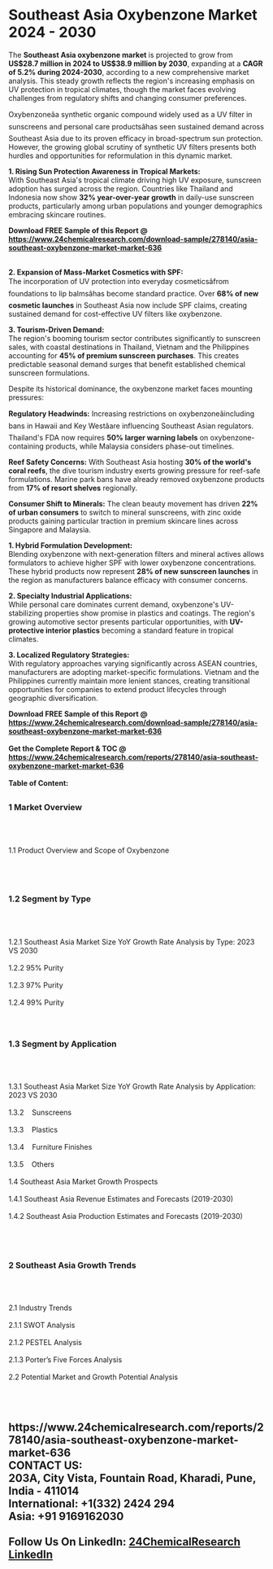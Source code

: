 <h1>Southeast Asia Oxybenzone Market 2024 - 2030</h1><p>The <strong>Southeast Asia oxybenzone market</strong> is projected to grow from <strong>US$28.7 million in 2024 to US$38.9 million by 2030</strong>, expanding at a <strong>CAGR of 5.2% during 2024-2030</strong>, according to a new comprehensive market analysis. This steady growth reflects the region's increasing emphasis on UV protection in tropical climates, though the market faces evolving challenges from regulatory shifts and changing consumer preferences.</p><p>Oxybenzoneâa synthetic organic compound widely used as a UV filter in sunscreens and personal care productsâhas seen sustained demand across Southeast Asia due to its proven efficacy in broad-spectrum sun protection. However, the growing global scrutiny of synthetic UV filters presents both hurdles and opportunities for reformulation in this dynamic market.</p><p><strong>1. Rising Sun Protection Awareness in Tropical Markets:</strong><br>
With Southeast Asia's tropical climate driving high UV exposure, sunscreen adoption has surged across the region. Countries like Thailand and Indonesia now show <strong>32% year-over-year growth</strong> in daily-use sunscreen products, particularly among urban populations and younger demographics embracing skincare routines.</p><div><b>Download FREE Sample of this Report @ 
            <a href="https://www.24chemicalresearch.com/download-sample/278140/asia-southeast-oxybenzone-market-market-636">
            https://www.24chemicalresearch.com/download-sample/278140/asia-southeast-oxybenzone-market-market-636</a></b></div><br><p><strong>2. Expansion of Mass-Market Cosmetics with SPF:</strong><br>
The incorporation of UV protection into everyday cosmeticsâfrom foundations to lip balmsâhas become standard practice. Over <strong>68% of new cosmetic launches</strong> in Southeast Asia now include SPF claims, creating sustained demand for cost-effective UV filters like oxybenzone.</p><p><strong>3. Tourism-Driven Demand:</strong><br>
The region's booming tourism sector contributes significantly to sunscreen sales, with coastal destinations in Thailand, Vietnam and the Philippines accounting for <strong>45% of premium sunscreen purchases</strong>. This creates predictable seasonal demand surges that benefit established chemical sunscreen formulations.</p><p>Despite its historical dominance, the oxybenzone market faces mounting pressures:</p><p><strong>Regulatory Headwinds:</strong> Increasing restrictions on oxybenzoneâincluding bans in Hawaii and Key Westâare influencing Southeast Asian regulators. Thailand's FDA now requires <strong>50% larger warning labels</strong> on oxybenzone-containing products, while Malaysia considers phase-out timelines.</p><p><strong>Reef Safety Concerns:</strong> With Southeast Asia hosting <strong>30% of the world's coral reefs</strong>, the dive tourism industry exerts growing pressure for reef-safe formulations. Marine park bans have already removed oxybenzone products from <strong>17% of resort shelves</strong> regionally.</p><p><strong>Consumer Shift to Minerals:</strong> The clean beauty movement has driven <strong>22% of urban consumers</strong> to switch to mineral sunscreens, with zinc oxide products gaining particular traction in premium skincare lines across Singapore and Malaysia.</p><p><strong>1. Hybrid Formulation Development:</strong><br>
Blending oxybenzone with next-generation filters and mineral actives allows formulators to achieve higher SPF with lower oxybenzone concentrations. These hybrid products now represent <strong>28% of new sunscreen launches</strong> in the region as manufacturers balance efficacy with consumer concerns.</p><p><strong>2. Specialty Industrial Applications:</strong><br>
While personal care dominates current demand, oxybenzone's UV-stabilizing properties show promise in plastics and coatings. The region's growing automotive sector presents particular opportunities, with <strong>UV-protective interior plastics</strong> becoming a standard feature in tropical climates.</p><p><strong>3. Localized Regulatory Strategies:</strong><br>
With regulatory approaches varying significantly across ASEAN countries, manufacturers are adopting market-specific formulations. Vietnam and the Philippines currently maintain more lenient stances, creating transitional opportunities for companies to extend product lifecycles through geographic diversification.</p><div><b>Download FREE Sample of this Report @ 
            <a href="https://www.24chemicalresearch.com/download-sample/278140/asia-southeast-oxybenzone-market-market-636">
            https://www.24chemicalresearch.com/download-sample/278140/asia-southeast-oxybenzone-market-market-636</a></b></div><br><div><b>Get the Complete Report & TOC @ 
            <a href="https://www.24chemicalresearch.com/reports/278140/asia-southeast-oxybenzone-market-market-636">
            https://www.24chemicalresearch.com/reports/278140/asia-southeast-oxybenzone-market-market-636</a></b></div><br>
            <b>Table of Content:</b><p><h2><span style="font-size:16px"><strong>1 Market Overview&nbsp;&nbsp; &nbsp;</strong></span></h2><br />
<br />
<p>1.1 Product Overview and Scope of Oxybenzone&nbsp;</p><br />
<br />
<h2><strong><span style="font-size:16px">1.2 Segment by Type&nbsp;&nbsp; &nbsp;</span></strong></h2><br />
<br />
<p>1.2.1 Southeast Asia Market Size YoY Growth Rate Analysis by Type: 2023 VS 2030&nbsp;&nbsp; &nbsp;<br /><br />
1.2.2 95% Purity&nbsp;&nbsp; &nbsp;<br /><br />
1.2.3 97% Purity<br /><br />
1.2.4 99% Purity<br /><br />
<br />
<h2><span style="font-size:16px"><strong>1.3 Segment by Application&nbsp;&nbsp;</strong></span></h2><br />
<br />
<p>1.3.1 Southeast Asia Market Size YoY Growth Rate Analysis by Application: 2023 VS 2030&nbsp;&nbsp; &nbsp;<br /><br />
1.3.2&nbsp;&nbsp; &nbsp;Sunscreens<br /><br />
1.3.3&nbsp;&nbsp; &nbsp;Plastics<br /><br />
1.3.4&nbsp;&nbsp; &nbsp;Furniture Finishes<br /><br />
1.3.5&nbsp;&nbsp; &nbsp;Others<br /><br />
1.4 Southeast Asia Market Growth Prospects&nbsp;&nbsp; &nbsp;<br /><br />
1.4.1 Southeast Asia Revenue Estimates and Forecasts (2019-2030)&nbsp;&nbsp; &nbsp;<br /><br />
1.4.2 Southeast Asia Production Estimates and Forecasts (2019-2030)&nbsp;&nbsp;</p><br />
<br />
<h2><span style="font-size:16px"><strong>2 Southeast Asia Growth Trends&nbsp;&nbsp; &nbsp;</strong></span></h2><br />
<br />
<p>2.1 Industry Trends&nbsp;&nbsp; &nbsp;<br /><br />
2.1.1 SWOT Analysis&nbsp;&nbsp; &nbsp;<br /><br />
2.1.2 PESTEL Analysis&nbsp;&nbsp; &nbsp;<br /><br />
2.1.3 Porter&rsquo;s Five Forces Analysis&nbsp;&nbsp; &nbsp;<br /><br />
2.2 Potential Market and Growth Potential Analysis&nbsp;&nbsp; &nbsp;</p><br />
<br />
<h2><span style="font</p><div><b>Get the Complete Report & TOC @ 
            <a href="https://www.24chemicalresearch.com/reports/278140/asia-southeast-oxybenzone-market-market-636">
            https://www.24chemicalresearch.com/reports/278140/asia-southeast-oxybenzone-market-market-636</a></b></div><br><b>CONTACT US:</b><br>
            203A, City Vista, Fountain Road, Kharadi, Pune, India - 411014<br>
            International: +1(332) 2424 294<br>
            Asia: +91 9169162030 <br><br>
            Follow Us On LinkedIn: <a href="https://www.linkedin.com/company/24chemicalresearch/">24ChemicalResearch LinkedIn</a>
